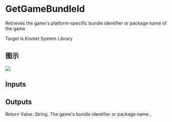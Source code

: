 # GetGameBundleId

Retrieves the game's platform-specific bundle identifier or package name of the game

Target is Kismet System Library

## 图示

![]($-20221218-19060001.png)

## Inputs

## Outputs

Return Value: String. The game's bundle identifier or package name..

